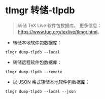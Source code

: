 # tlmgr 转储-tlpdb

> 转储 TeX Live 软件包数据库。
> 更多信息：<https://www.tug.org/texlive/tlmgr.html>。

- 转储本地软件包数据库：

`tlmgr dump-tlpdb --local`

- 转储远程软件包数据库：

`tlmgr dump-tlpdb --remote`

- 以 JSON 格式转储本地软件包数据库：

`tlmgr dump-tlpdb --local --json`